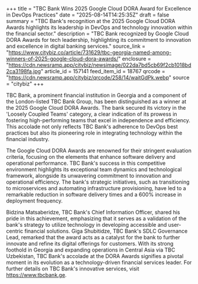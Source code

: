+++
title = "TBC Bank Wins 2025 Google Cloud DORA Award for Excellence in DevOps Practices"
date = "2025-08-14T14:25:35Z"
draft = false
summary = "TBC Bank's recognition at the 2025 Google Cloud DORA Awards highlights its leadership in DevOps and technology innovation within the financial sector."
description = "TBC Bank recognized by Google Cloud DORA Awards for tech leadership, highlighting its commitment to innovation and excellence in digital banking services."
source_link = "https://www.citybiz.co/article/731629/tbc-georgia-named-among-winners-of-2025-google-cloud-dora-awards/"
enclosure = "https://cdn.newsramp.app/citybiz/newsimage/022da7bd5cb69f2cb1018bd2ca3198fa.jpg"
article_id = 157141
feed_item_id = 18767
qrcode = "https://cdn.newsramp.app/citybiz/qrcode/258/14/waitGdPk.webp"
source = "citybiz"
+++

<p>TBC Bank, a prominent financial institution in Georgia and a component of the London-listed TBC Bank Group, has been distinguished as a winner at the 2025 Google Cloud DORA Awards. The bank secured its victory in the 'Loosely Coupled Teams' category, a clear indication of its prowess in fostering high-performing teams that excel in independence and efficiency. This accolade not only reflects TBC Bank's adherence to DevOps best practices but also its pioneering role in integrating technology within the financial industry.</p><p>The Google Cloud DORA Awards are renowned for their stringent evaluation criteria, focusing on the elements that enhance software delivery and operational performance. TBC Bank's success in this competitive environment highlights its exceptional team dynamics and technological framework, alongside its unwavering commitment to innovation and operational efficiency. The bank's strategic initiatives, such as transitioning to microservices and automating infrastructure provisioning, have led to a remarkable reduction in software delivery times and a 600% increase in deployment frequency.</p><p>Bidzina Matsaberidze, TBC Bank's Chief Information Officer, shared his pride in this achievement, emphasizing that it serves as a validation of the bank's strategy to utilize technology in developing accessible and user-centric financial solutions. Giga Shubitidze, TBC Bank's SDLC Governance Lead, remarked that the award acts as a catalyst for the bank to further innovate and refine its digital offerings for customers. With its strong foothold in Georgia and expanding operations in Central Asia via TBC Uzbekistan, TBC Bank's accolade at the DORA Awards signifies a pivotal moment in its evolution as a technology-driven financial services leader. For further details on TBC Bank's innovative services, visit <a href="https://www.tbcbank.ge" rel="nofollow" target="_blank">https://www.tbcbank.ge</a>.</p>